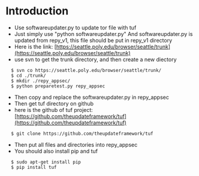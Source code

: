 Introduction
======================================
* Use softwareupdater.py to update tor file with tuf
* Just simply use "python softwareupdater.py"
  And softwareupdater.py is updated from repy_v1, this file should be put in repy_v1 directory
* Here is the link: [https://seattle.poly.edu/browser/seattle/trunk](https://seattle.poly.edu/browser/seattle/trunk)
* use svn to get the trunk directory, and then create a new diectory

```
  $ svn co https://seattle.poly.edu/browser/seattle/trunk/
  $ cd ./trunk/
  $ mkdir ./repy_appsec/
  $ python preparetest.py repy_appsec
```

* Then copy and replace the softwareupdater.py in repy_appsec
* Then get tuf directory on github
* here is the github of tuf project: [https://github.com/theupdateframework/tuf](https://github.com/theupdateframework/tuf)

```
  $ git clone https://github.com/theupdateframework/tuf
```

* Then put all files and directories into repy_appsec
* You should also install pip and tuf

```
  $ sudo apt-get install pip
  $ pip install tuf
```


